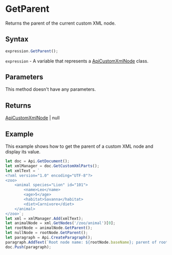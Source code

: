 # GetParent

Returns the parent of the current custom XML node.

## Syntax

```javascript
expression.GetParent();
```

`expression` - A variable that represents a [ApiCustomXmlNode](../ApiCustomXmlNode.md) class.

## Parameters

This method doesn't have any parameters.

## Returns

[ApiCustomXmlNode](../ApiCustomXmlNode.md) \| null 

## Example

This example shows how to get the parent of a custom XML node and display its value.

```javascript editor-docx
let doc = Api.GetDocument();
let xmlManager = doc.GetCustomXmlParts();
let xmlText = `
<?xml version="1.0" encoding="UTF-8"?>
<zoo>
    <animal species="Lion" id="101">
        <name>Leo</name>
        <age>5</age>
        <habitat>Savanna</habitat>
        <diet>Carnivore</diet>
    </animal>
</zoo>`;
let xml = xmlManager.Add(xmlText);
let animalNode = xml.GetNodes('/zoo/animal')[0];
let rootNode = animalNode.GetParent();
let nullNode = rootNode.GetParent();
let paragraph = Api.CreateParagraph();
paragraph.AddText(`Root node name: ${rootNode.baseName}; parent of root node: ${nullNode}`);
doc.Push(paragraph);
```

